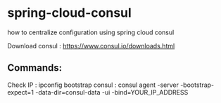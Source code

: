 # spring-cloud-consul
how to centralize configuration using spring cloud consul

Download consul :  https://www.consul.io/downloads.html

Commands:
-------------------------
Check IP : ipconfig
bootstrap consul : consul agent -server -bootstrap-expect=1 -data-dir=consul-data -ui -bind=YOUR_IP_ADDRESS
